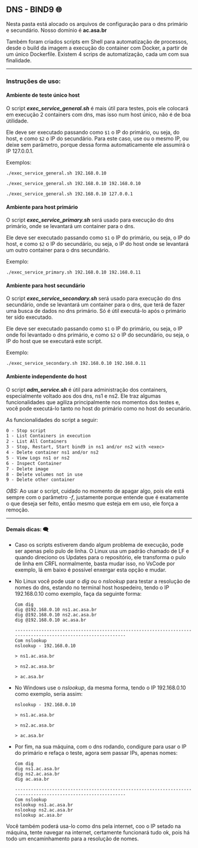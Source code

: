 ## DNS - BIND9  :globe_with_meridians:

Nesta pasta está alocado os arquivos de configuração para o dns primário e secundário. Nosso domínio é __ac.asa.br__

Também foram criados scripts em Shell para automatização de processos, desde o build da imagem a execução do container com Docker, a partir de um único Dockerfile. Existem 4 scrips de automatização, cada um com sua finalidade.

---

### Instruções de uso:

#### Ambiente de teste único host

O script __*exec_service_general.sh*__ é mais útil para testes, pois ele colocará em execução 2 containers com dns, mas isso num host único, não é de boa útilidade.

Ele deve ser executado passando como ``$1`` o IP do primário, ou seja, do host, e como ``$2`` o IP do secundário. Para este caso, use ou o mesmo IP, ou deixe sem parâmetro, porque dessa forma automaticamente ele assumirá o IP 127.0.0.1.

Exemplos:

```shell
./exec_service_general.sh 192.168.0.10

./exec_service_general.sh 192.168.0.10 192.168.0.10

./exec_service_general.sh 192.168.0.10 127.0.0.1
```

#### Ambiente para host primário

O script __*exec_service_primary.sh*__ será usado para execução do dns primário, onde se levantará um container para o dns.

Ele deve ser executado passando como ``$1`` o IP do primário, ou seja, o IP do host, e como ``$2`` o IP do secundário, ou seja, o IP do host onde se levantará um outro container para o dns secundário.

Exemplo:

```shell
./exec_service_primary.sh 192.168.0.10 192.168.0.11
```

#### Ambiente para host secundário

O script __*exec_service_secondary.sh*__ será usado para execução do dns secundário, onde se levantará um container para o dns, que terá de fazer uma busca de dados no dns primário. Só é útil executá-lo após o primário ter sido executado.

Ele deve ser executado passando como ``$1`` o IP do primário, ou seja, o IP onde foi levantado o dns primário, e como ``$2`` o IP do secundário, ou seja, o IP do host que se executará este script.

Exemplo:

```shell
./exec_service_secondary.sh 192.168.0.10 192.168.0.11
```

#### Ambiente independente do host

O script __*adm_service.sh*__ é útil para administração dos containers, especialmente voltado aos dos dns, ns1 e ns2. Ele traz algumas funcionalidades que agiliza principalmente nos momentos dos testes e, você pode executá-lo tanto no host do primário como no host do secunário.

As funcionalidades do script a seguir:

```tex
0 - Stop script
1 - List Containers in execution
2 - List All Containers
3 - Stop, Restart, Start bind9 in ns1 and/or ns2 with <exec>
4 - Delete container ns1 and/or ns2
5 - View Logs ns1 or ns2
6 - Inspect Container
7 - Delete image
8 - Delete volumes not in use
9 - Delete other container
```

_OBS:_ Ao usar o script, cuidado no momento de apagar algo, pois ele está sempre com o parâmetro *-f*, justamente porque entende que é exatamente o que deseja ser feito, então mesmo que esteja em em uso, ele força a remoção.

---

#### Demais dicas: :left_speech_bubble:

- Caso os scripts estiverem dando algum problema de execução, pode ser apenas pelo pulo de linha. O Linux usa um padrão chamado de LF e quando direciono os Updates para o repositório, ele transforma o pulo de linha em CRFL normalmente, basta mudar isso, no VsCode por exemplo, lá em baixo é possível enxergar esta opção e mudar.


- No Linux você pode usar o *dig* ou o *nslookup* para testar a resolução de nomes do dns, estando no terminal host hospedeiro, tendo o IP 192.168.0.10 como exemplo, faça da seguinte forma:
  
  ```shell
  Com dig
  dig @192.168.0.10 ns1.ac.asa.br
  dig @192.168.0.10 ns2.ac.asa.br
  dig @192.168.0.10 ac.asa.br
  
  -------------------------------------------------------------------------------------------------------------
  Com nslookup
  nslookup - 192.168.0.10
  
  > ns1.ac.asa.br
  
  > ns2.ac.asa.br
  
  > ac.asa.br
  ```

- No Windows use o _nslookup_, da mesma forma, tendo o IP 192.168.0.10 como exemplo, seria assim:
  
  ```shell
  nslookup - 192.168.0.10
  
  > ns1.ac.asa.br
  
  > ns2.ac.asa.br
  
  > ac.asa.br
  ```

- Por fim, na sua máquina, com o dns rodando, condigure para usar o IP do primário e refaça o teste, agora sem passar IPs, apenas nomes:
  
  ```shell
  Com dig
  dig ns1.ac.asa.br
  dig ns2.ac.asa.br
  dig ac.asa.br
  
  -------------------------------------------------------------------------------------------------------------
  Com nslookup
  nslookup ns1.ac.asa.br
  nslookup ns2.ac.asa.br
  nslookup ac.asa.br
  ```

Você também poderá usa-lo como dns pela internet, coo o IP setado na máquina, tente navegar na internet, certamente funcionará tudo ok, pois há todo um encaminhamento para a resolução de nomes.
